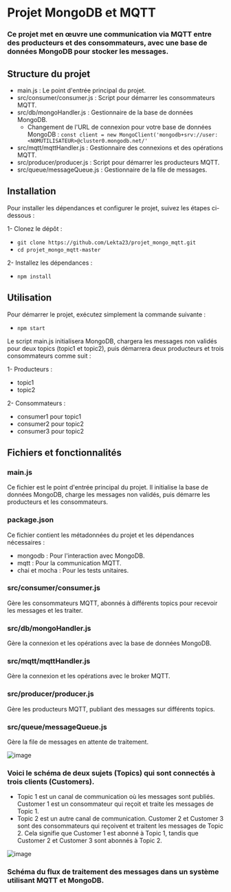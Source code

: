 # Projet MongoDB et MQTT
### Ce projet met en œuvre une communication via MQTT entre des producteurs et des consommateurs, avec une base de données MongoDB pour stocker les messages.

## Structure du projet
- main.js : Le point d'entrée principal du projet.
- src/consumer/consumer.js : Script pour démarrer les consommateurs MQTT.
- src/db/mongoHandler.js : Gestionnaire de la base de données MongoDB.
  * Changement de l'URL de connexion pour votre base de données MongoDB :
  ```const client = new MongoClient('mongodb+srv://user:<NOMUTILISATEUR>@cluster0.mongodb.net/'```
- src/mqtt/mqttHandler.js : Gestionnaire des connexions et des opérations MQTT.
- src/producer/producer.js : Script pour démarrer les producteurs MQTT.
- src/queue/messageQueue.js : Gestionnaire de la file de messages.

## Installation
Pour installer les dépendances et configurer le projet, suivez les étapes ci-dessous :

1- Clonez le dépôt :
* ```git clone https://github.com/Lekta23/projet_mongo_mqtt.git```
* ```cd projet_mongo_mqtt-master```

2- Installez les dépendances :
* ```npm install```

## Utilisation
Pour démarrer le projet, exécutez simplement la commande suivante :
* ```npm start```

Le script main.js initialisera MongoDB, chargera les messages non validés pour deux topics (topic1 et topic2), puis démarrera deux producteurs et trois consommateurs comme suit :

1- Producteurs :
- topic1
- topic2

2- Consommateurs :
- consumer1 pour topic1
- consumer2 pour topic2
- consumer3 pour topic2

## Fichiers et fonctionnalités
### main.js
Ce fichier est le point d'entrée principal du projet. Il initialise la base de données MongoDB, charge les messages non validés, puis démarre les producteurs et les consommateurs.

### package.json
Ce fichier contient les métadonnées du projet et les dépendances nécessaires :

- mongodb : Pour l'interaction avec MongoDB.
- mqtt : Pour la communication MQTT.
- chai et mocha : Pour les tests unitaires.

### src/consumer/consumer.js
Gère les consommateurs MQTT, abonnés à différents topics pour recevoir les messages et les traiter.

### src/db/mongoHandler.js
Gère la connexion et les opérations avec la base de données MongoDB.

### src/mqtt/mqttHandler.js
Gère la connexion et les opérations avec le broker MQTT.

### src/producer/producer.js
Gère les producteurs MQTT, publiant des messages sur différents topics.

### src/queue/messageQueue.js
Gère la file de messages en attente de traitement.

![image](https://github.com/Lekta23/projet_mongo_mqtt/assets/61836866/fbef7445-c7a4-4b02-b38b-dc329ceb8011)
### Voici le schéma de deux sujets (Topics) qui sont connectés à trois clients (Customers).
- Topic 1 est un canal de communication où les messages sont publiés. Customer 1 est un consommateur qui reçoit et traite les messages de Topic 1.
- Topic 2 est un autre canal de communication. Customer 2 et Customer 3 sont des consommateurs qui reçoivent et traitent les messages de Topic 2.
Cela signifie que Customer 1 est abonné à Topic 1, tandis que Customer 2 et Customer 3 sont abonnés à Topic 2.

![image](https://github.com/Lekta23/projet_mongo_mqtt/assets/61836866/04344916-f81a-4874-a67b-5f891ff0fdcd)
### Schéma du flux de traitement des messages dans un système utilisant MQTT et MongoDB.


